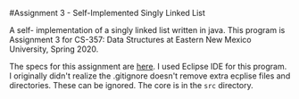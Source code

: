#Assignment 3 - Self-Implemented Singly Linked List

A self- implementation of a singly linked list written in java. This program is Assignment 3 for CS-357: Data Structures at Eastern New Mexico University, Spring 2020.

The specs for this assignment are [here](../Assignment_3_CS357_Spring_2020.pdf). I used Eclipse IDE for this program. I originally didn't realize the .gitignore doesn't remove extra ecplise files and directories. These can be ignored. The core is in the ```src``` directory.